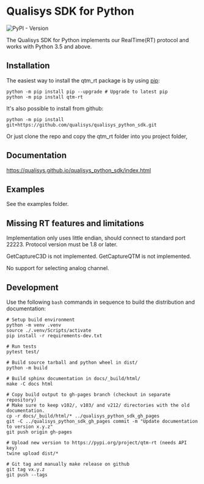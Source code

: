 Qualisys SDK for Python
================================

![PyPI - Version](https://img.shields.io/pypi/v/qtm_rt)

The Qualisys SDK for Python implements our RealTime(RT) protocol and works with Python 3.5 and above.

Installation
------------

The easiest way to install the qtm_rt package is by using [pip]((https://pip.pypa.io/en/stable/installing/)):

```
python -m pip install pip --upgrade # Upgrade to latest pip
python -m pip install qtm-rt
```

It's also possible to install from github:

```
python -m pip install git+https://github.com/qualisys/qualisys_python_sdk.git
```

Or just clone the repo and copy the qtm_rt folder into you project folder,

Documentation
-------------

https://qualisys.github.io/qualisys_python_sdk/index.html

Examples
--------

See the examples folder.

Missing RT features and limitations
-----------------------------------

Implementation only uses little endian, should connect to standard port 22223.
Protocol version must be 1.8 or later.

GetCaptureC3D is not implemented.
GetCaptureQTM is not implemented.

No support for selecting analog channel.

Development
-----------

Use the following `bash` commands in sequence to build the distribution and
documentation:

```
# Setup build environment
python -m venv .venv
source ./.venv/Scripts/activate
pip install -r requirements-dev.txt

# Run tests
pytest test/

# Build source tarball and python wheel in dist/
python -m build

# Build sphinx documentation in docs/_build/html/
make -C docs html

# Copy build output to gh-pages branch (checkout in separate repository)
# Make sure to keep v102/, v103/ and v212/ directories with the old documentation.
cp -r docs/_build/html/* ../qualisys_python_sdk_gh_pages
git -C ../qualisys_python_sdk_gh_pages commit -m "Update documentation to version x.y.z"
git push origin gh-pages

# Upload new version to https://pypi.org/project/qtm-rt (needs API key)
twine upload dist/*

# Git tag and manually make release on github
git tag vx.y.z
git push --tags
```
